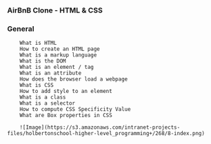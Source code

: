 ### AirBnB Clone - HTML & CSS

###    General
		What is HTML
		How to create an HTML page
		What is a markup language
		What is the DOM
		What is an element / tag
		What is an attribute
		How does the browser load a webpage
		What is CSS
		How to add style to an element
		What is a class
		What is a selector
		How to compute CSS Specificity Value
		What are Box properties in CSS

		![Image](https://s3.amazonaws.com/intranet-projects-files/holbertonschool-higher-level_programming+/268/8-index.png)